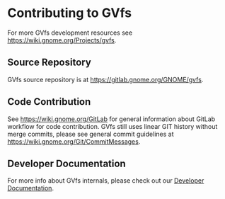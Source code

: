 # Contributing to GVfs

For more GVfs development resources see https://wiki.gnome.org/Projects/gvfs.

## Source Repository

GVfs source repository is at https://gitlab.gnome.org/GNOME/gvfs.

## Code Contribution

See https://wiki.gnome.org/GitLab for general information about GitLab workflow
for code contribution. GVfs still uses linear GIT history without merge commits,
please see general commit guidelines at https://wiki.gnome.org/Git/CommitMessages.

## Developer Documentation

For more info about GVfs internals, please check out our
[Developer Documentation](docs/documentation.md).
